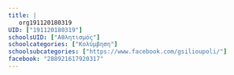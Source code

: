 ```yaml
---
title: |
   org191120180319
UID: ["191120180319"]
schoolsUID: ["Αθλητισμός"]
schoolcategories: ["Κολύμβηση"]
schoolsubcategories: ["https://www.facebook.com/gsilioupoli/"]
facebook: "288921617920317"
---
```


